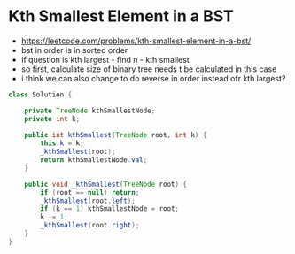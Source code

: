 # Kth Smallest Element in a BST

- https://leetcode.com/problems/kth-smallest-element-in-a-bst/
- bst in order is in sorted order
- if question is kth largest - find n - kth smallest
- so first, calculate size of binary tree needs t be calculated in this case
- i think we can also change to do reverse in order instead ofr kth largest?

```java
class Solution {

    private TreeNode kthSmallestNode;
    private int k;
    
    public int kthSmallest(TreeNode root, int k) {
        this.k = k;
        _kthSmallest(root);
        return kthSmallestNode.val;
    }

    public void _kthSmallest(TreeNode root) {
        if (root == null) return;
        _kthSmallest(root.left);
        if (k == 1) kthSmallestNode = root;
        k -= 1;
        _kthSmallest(root.right);
    }
}
```
